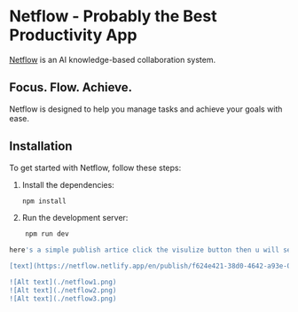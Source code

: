 # Netflow - Probably the Best Productivity App

[Netflow](#) is an AI knowledge-based collaboration system.

## Focus. Flow. Achieve.
Netflow is designed to help you manage tasks and achieve your goals with ease.

## Installation

To get started with Netflow, follow these steps:

1. Install the dependencies:
   ```bash
   npm install

2. Run the development server:
```bash
    npm run dev

here's a simple publish artice click the visulize button then u will see the magic; here it detect the table from blocknotejs then it convert it to csv then it turn it into chart 

[text](https://netflow.netlify.app/en/publish/f624e421-38d0-4642-a93e-057a3edaca99)

![Alt text](./netflow1.png)
![Alt text](./netflow2.png)
![Alt text](./netflow3.png)
